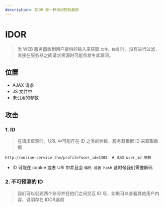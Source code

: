 ```yaml
---
description: IDOR 是一种访问控制漏洞
---
```


# IDOR

> 当 WEB 服务器收到用户提供的输入来获取 `文件、数据` 时，没有进行过滤，直接在服务器之间请求资源时可能会发生此漏洞。

## 位置

* AJAX 请求
* JS 文件中
* 未引用的参数

## 攻击

### 1. ID

> 在请求资源时，URL 中可能存在 ID 之类的参数，服务器根据 ID 来获取数据

```shell
http://online-service.thm/profile?user_id=1305  # 比如 user_id 参数
```

* ID 可能在 cookie 或者 URl 中并且会 `编码 或者 hash` 这时候我们需要解码

### 2. 不可预测的 ID

> 我们可以创建两个账号并在他们之间交互 ID 号，如果可以查看其他用户内容，说明存在 IDOR漏洞
